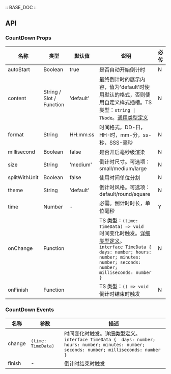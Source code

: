:: BASE_DOC ::

## API
### CountDown Props

名称 | 类型 | 默认值 | 说明 | 必传
-- | -- | -- | -- | --
autoStart | Boolean | true | 是否自动开始倒计时 | N
content | String / Slot / Function | 'default' | 最终倒计时的展示内容，值为'default'时使用默认的格式，否则使用自定义样式插槽。TS 类型：`string \| TNode`。[通用类型定义](https://github.com/Tencent/tdesign-mobile-vue/blob/develop/src/common.ts) | N
format | String | HH:mm:ss | 时间格式，DD-日，HH-时，mm-分，ss-秒，SSS-毫秒 | N
millisecond | Boolean | false | 是否开启毫秒级渲染 | N
size | String | 'medium' | 倒计时尺寸。可选项：small/medium/large | N
splitWithUnit | Boolean | false | 使用时间单位分割 | N
theme | String | 'default' | 倒计时风格。可选项：default/round/square | N
time | Number | - | 必需。倒计时时长，单位毫秒 | Y
onChange | Function |  | TS 类型：`(time: TimeData) => void`<br/>时间变化时触发。[详细类型定义](https://github.com/Tencent/tdesign-mobile-vue/tree/develop/src/count-down/type.ts)。<br/>`interface TimeData {  days: number; hours: number; minutes: number; seconds: number; milliseconds: number }`<br/> | N
onFinish | Function |  | TS 类型：`() => void`<br/>倒计时结束时触发 | N

### CountDown Events

名称 | 参数 | 描述
-- | -- | --
change | `(time: TimeData)` | 时间变化时触发。[详细类型定义](https://github.com/Tencent/tdesign-mobile-vue/tree/develop/src/count-down/type.ts)。<br/>`interface TimeData {  days: number; hours: number; minutes: number; seconds: number; milliseconds: number }`<br/>
finish | \- | 倒计时结束时触发
